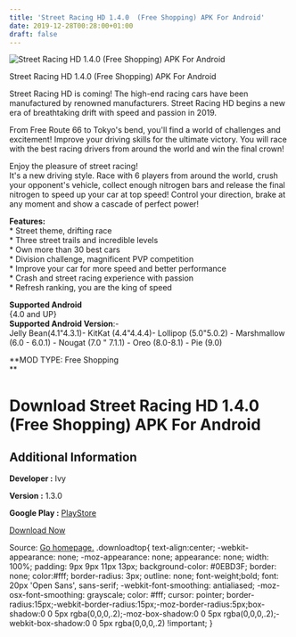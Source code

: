 ```yaml
---
title: 'Street Racing HD 1.4.0  (Free Shopping) APK For Android'
date: 2019-12-28T00:28:00+01:00
draft: false
---
```


![Street Racing HD 1.4.0  (Free Shopping) APK For Android](https://i2.wp.com/apkhome.net/wp-content/uploads/2019/11/Street-Racing-HD-1.4.0--Free-Shopping.png "Street Racing HD 1.4.0  (Free Shopping) APK For Android")

  

Street Racing HD 1.4.0  (Free Shopping) APK For Android

Street Racing HD is coming! The high-end racing cars have been manufactured by renowned manufacturers. Street Racing HD begins a new era of breathtaking drift with speed and passion in 2019.

From Free Route 66 to Tokyo's bend, you'll find a world of challenges and excitement! Improve your driving skills for the ultimate victory. You will race with the best racing drivers from around the world and win the final crown!

Enjoy the pleasure of street racing!  
It's a new driving style. Race with 6 players from around the world, crush your opponent's vehicle, collect enough nitrogen bars and release the final nitrogen to speed up your car at top speed! Control your direction, brake at any moment and show a cascade of perfect power!

**Features:**  
\* Street theme, drifting race  
\* Three street trails and incredible levels  
\* Own more than 30 best cars  
\* Division challenge, magnificent PVP competition  
\* Improve your car for more speed and better performance  
\* Crash and street racing experience with passion  
\* Refresh ranking, you are the king of speed

**Supported Android**  
{4.0 and UP}  
**Supported Android Version**:-  
Jelly Bean(4.1"4.3.1)- KitKat (4.4"4.4.4)- Lollipop (5.0"5.0.2) - Marshmallow (6.0 - 6.0.1) - Nougat (7.0 " 7.1.1) - Oreo (8.0-8.1) - Pie (9.0)

**MOD TYPE: Free Shopping  
**

Download Street Racing HD 1.4.0  (Free Shopping) APK For Android
====================================================================

Additional Information
----------------------

**Developer :** Ivy

**Version :** 1.3.0

**Google Play :** [PlayStore](https://play.google.com/store/apps/details?id=com.ivy.streetracing.hd)

  

[Download Now](https://store4app.co/post/street-racing-hd-1-4-0-od-free-shopping-apk-for-android_1574107479)

  
Source: [Go homepage.](https://store4app.co/post/street-racing-hd-1-4-0-od-free-shopping-apk-for-android_1574107479) .downloadtop{ text-align:center; -webkit-appearance: none; -moz-appearance: none; appearance: none; width: 100%; padding: 9px 9px 11px 13px; background-color: #0EBD3F; border: none; color:#fff; border-radius: 3px; outline: none; font-weight;bold; font: 20px 'Open Sans', sans-serif; -webkit-font-smoothing: antialiased; -moz-osx-font-smoothing: grayscale; color: #fff; cursor: pointer; border-radius:15px;-webkit-border-radius:15px;-moz-border-radius:5px;box-shadow:0 0 5px rgba(0,0,0,.2);-moz-box-shadow:0 0 5px rgba(0,0,0,.2);-webkit-box-shadow:0 0 5px rgba(0,0,0,.2) !important; }